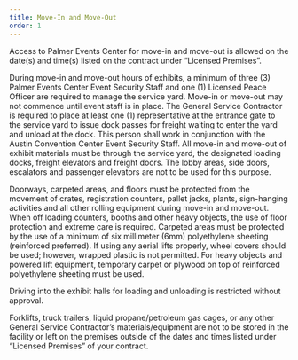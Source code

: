 ```yaml
---
title: Move-In and Move-Out
order: 1
---
```


Access to Palmer Events Center for move-in and move-out is allowed on the date(s) and time(s) listed on the contract under “Licensed Premises”.

During move-in and move-out hours of exhibits, a minimum of three (3) Palmer Events Center Event Security Staff and one (1) Licensed Peace Officer are required to manage the service yard. Move-in or move-out may not commence until event staff is in place. The General Service Contractor is required to place at least one (1) representative at the entrance gate to the service yard to issue dock passes for freight waiting to enter the yard and unload at the dock. This person shall work in conjunction with the Austin Convention Center Event Security Staff. All move-in and move-out of exhibit materials must be through the service yard, the designated loading docks, freight elevators and freight doors. The lobby areas, side doors, escalators and passenger elevators are not to be used for this purpose.

Doorways, carpeted areas, and floors must be protected from the movement of crates, registration counters, pallet jacks, plants, sign-hanging activities and all other rolling equipment during move-in and move-out. When off loading counters, booths and other heavy objects, the use of floor protection and extreme care is required. Carpeted areas must be protected by the use of a minimum of six millimeter (6mm) polyethylene sheeting (reinforced preferred). If using any aerial lifts properly, wheel covers should be used; however, wrapped plastic is not permitted. For heavy objects and powered lift equipment, temporary carpet or plywood on top of reinforced polyethylene sheeting must be used.
                    
Driving into the exhibit halls for loading and unloading is restricted without approval.

Forklifts, truck trailers, liquid propane/petroleum gas cages, or any other General Service Contractor’s materials/equipment are not to be stored in the facility or left on the premises outside of the dates and times listed under “Licensed Premises” of your contract.
